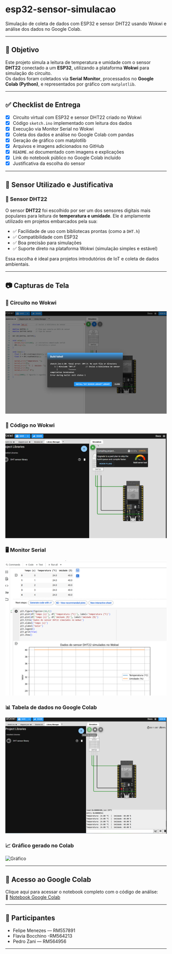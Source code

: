 # esp32-sensor-simulacao

Simulação de coleta de dados com ESP32 e sensor DHT22 usando Wokwi e análise dos dados no Google Colab.

---

## 🎯 Objetivo

Este projeto simula a leitura de temperatura e umidade com o sensor **DHT22** conectado a um **ESP32**, utilizando a plataforma **Wokwi** para simulação do circuito.  
Os dados foram coletados via **Serial Monitor**, processados no **Google Colab (Python)**, e representados por gráfico com `matplotlib`.

---

## ✅ Checklist de Entrega

- [x] Circuito virtual com ESP32 e sensor DHT22 criado no Wokwi  
- [x] Código `sketch.ino` implementado com leitura dos dados  
- [x] Execução via Monitor Serial no Wokwi  
- [x] Coleta dos dados e análise no Google Colab com pandas  
- [x] Geração de gráfico com matplotlib  
- [x] Arquivos e imagens adicionados no GitHub  
- [x] `README.md` documentado com imagens e explicações  
- [x] Link do notebook público no Google Colab incluído  
- [x] Justificativa da escolha do sensor  

---

## 🧪 Sensor Utilizado e Justificativa

### 🔧 Sensor DHT22

O sensor **DHT22** foi escolhido por ser um dos sensores digitais mais populares para leitura de **temperatura e umidade**. Ele é amplamente utilizado em projetos embarcados pela sua:

- ✅ Facilidade de uso com bibliotecas prontas (como a `DHT.h`)  
- ✅ Compatibilidade com ESP32  
- ✅ Boa precisão para simulações  
- ✅ Suporte direto na plataforma Wokwi (simulação simples e estável)  

Essa escolha é ideal para projetos introdutórios de IoT e coleta de dados ambientais.

---

## 📷 Capturas de Tela

### 🔌 Circuito no Wokwi  
![Circuito](%7B41DADC56-995D-499D-8170-097EED502E65%7D.png)

### 🧠 Código no Wokwi  
![Código](%7BCB2D9B1E-3635-447A-BC39-CF72057C5CF5%7D.png)

### 🖥️ Monitor Serial  
![Serial](%7B8261E327-F6A0-4A2A-AFB1-801C34479089%7D.png)

### 📊 Tabela de dados no Google Colab  
![Tabela](%7BD784B8B2-F859-419C-9CEE-B18767533130%7D.png)

### 📈 Gráfico gerado no Colab  
![Gráfico](grafico_print.png)

---

## 🔗 Acesso ao Google Colab

Clique aqui para acessar o notebook completo com o código de análise:  
📎 [Notebook Google Colab](https://colab.research.google.com/drive/1apaaq5B5zoW0MCWxd2bXbapqm5lNb-6F?usp=sharing)

---

## 👥 Participantes

- Felipe Menezes — RM557891  
- Flavia Bocchino  -RM564213
- Pedro Zani — RM564956

---
